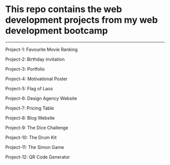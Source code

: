 <h1>This repo contains the web development projects from my web development bootcamp</h1>
<hr>
<p>Project-1: Favourite Movie Ranking</p>
<p>Project-2: Birthday invitation</p>
<p>Project-3: Portfolio</p>
<p>Project-4: Motivational Poster</p>
<p>Project-5: Flag of Laos</p>
<p>Project-6: Design Agency Website</p>
<p>Project-7: Pricing Table</p>
<p>Project-8: Blog Website</p>
<p>Project-9: The Dice Challenge</p>
<p>Project-10: The Drum Kit</p>
<p>Project-11: The Simon Game</p>
<p>Project-12: QR Code Generator</p>

